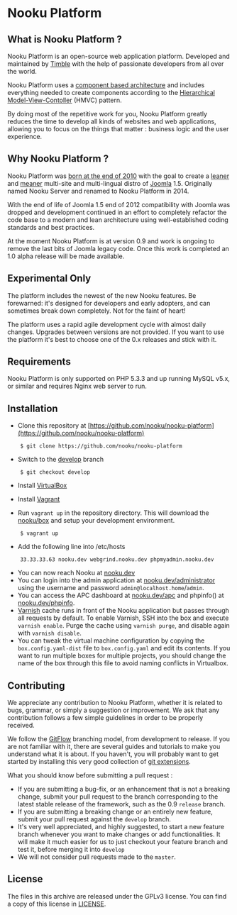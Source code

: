 Nooku Platform
==============

What is Nooku Platform ?
-----------------------

Nooku Platform is an open-source web application platform. Developed and maintained by [Timble](http://timble.net) with
 the help of passionate developers from all over the world.

Nooku Platform uses a [component based architecture](http://en.wikipedia.org/wiki/Component-based_software_engineering)
and includes everything needed to create components according to the [Hierarchical Model-View-Contoller][HMVC] (HMVC) pattern.

By doing most of the repetitive work for you, Nooku Platform greatly reduces the time to develop all kinds of websites
and web applications, allowing you to focus on the things that matter : business logic and the user experience.

Why Nooku Platform ?
--------------------

Nooku Platform was [born at the end of 2010][nooku-birth] with the goal to create a [leaner][nooku-leaner] and [meaner][nooku-meaner]
multi-site and multi-lingual distro of [Joomla](http://www.joomla.org) 1.5. Originally named Nooku Server and renamed to
Nooku Platform in 2014.

With the end of life of Joomla 1.5 end of 2012 compatibility with Joomla was dropped and development continued in an
effort to completely refactor the code base to a modern and lean architecture using well-established coding standards
and best practices.

At the moment Nooku Platform is at version 0.9 and work is ongoing to remove the last bits of Joomla legacy code. Once
this work is completed an 1.0 alpha release will be made available.

Experimental Only
-----------------

The platform includes the newest of the new Nooku features. Be forewarned: it's designed for developers and early adopters,
and can sometimes break down completely. Not for the faint of heart!

The platform uses a rapid agile development cycle with almost daily changes. Upgrades between versions are not provided.
If you want to use the platform it's best to choose one of the 0.x releases and stick with it.

Requirements
------------

Nooku Platform is only supported on PHP 5.3.3 and up running MySQL v5.x, or similar and requires Nginx web server to run.


Installation
------------

* Clone this repository at [https://github.com/nooku/nooku-platform](https://github.com/nooku/nooku-platform)

```
    $ git clone https://github.com/nooku/nooku-platform
```

* Switch to the [develop](https://github.com/nooku/nooku-platform/tree/develop) branch

```
    $ git checkout develop
```

* Install [VirtualBox](http://www.virtualbox.org/)

* Install [Vagrant](http://downloads.vagrantup.com/)

* Run `vagrant up` in the repository directory. This will download the [nooku/box](http://github.com/nooku/nooku-server)
and setup your development environment.

```
    $ vagrant up
```

* Add the following line into /etc/hosts

```
    33.33.33.63 nooku.dev webgrind.nooku.dev phpmyadmin.nooku.dev
```

* You can now reach Nooku at [nooku.dev](http://nooku.dev/)
* You can login into the admin application at [nooku.dev/administrator](http://nooku.dev/) using the username and password `admin@localhost.home`/`admin`.
* You can access the APC dashboard at [nooku.dev/apc](http://nooku.dev/apc) and phpinfo() at [nooku.dev/phpinfo](http://nooku.dev/phpinfo).
* [Varnish](https://www.varnish-cache.org/) cache runs in front of the Nooku application but passes through all requests by default. To enable Varnish, SSH into the box and execute `varnish enable`. Purge the cache using `varnish purge`, and disable again with `varnish disable`.
* You can tweak the virtual machine configuration by copying the `box.config.yaml-dist` file to `box.config.yaml` and edit its contents. If you want to run multiple boxes for multiple projects, you should change the name of the box through this file to avoid naming conflicts in Virtualbox.

Contributing
------------

We appreciate any contribution to Nooku Platform, whether it is related to bugs, grammar, or simply a suggestion or
improvement. We ask that any contribution follows a few simple guidelines in order to be properly received.

We follow the [GitFlow][gitflow-model] branching model, from development to release. If you are not familiar with it,
there are several guides and tutorials to make you understand what it is about. If you haven't, you will probably want
to get started by installing this very good collection of [git extensions][gitflow-extensions].

What you should know before submitting a pull request :

- If you are submitting a bug-fix, or an enhancement that is not a breaking change, submit your pull request to the
branch corresponding to the latest stable release of the framework, such as the 0.9 `release` branch.
-  If you are submitting a breaking change or an entirely new feature, submit your pull request against the `develop`
branch.
- It's very well appreciated, and highly suggested, to start a new feature branch whenever you want to make changes or
add functionalities. It will make it much easier for us to just checkout your feature branch and test it, before merging
it into `develop`
- We will not consider pull requests made to the `master`.

License
-------

The files in this archive are released under the GPLv3 license. You can find a copy of this license in [LICENSE](develop/LICENSE.md).

[HMVC]: http://en.wikipedia.org/wiki/Hierarchical_model%E2%80%93view%E2%80%93controller
[boilerplate]: http://en.wikipedia.org/wiki/Boilerplate_code

[nooku-platform]: https://github.com/nooku/nooku-platform
[nooku-framework]: https://github.com/nooku/nooku-framework
[nooku-birth]: http://www.nooku.org/blog/2010/12/nooku-server-joomla-on-steroids/
[nooku-leaner]: http://www.nooku.org/blog/2011/01/creating-a-diet-for-nooku-server/
[nooku-meaner]: http://www.nooku.org/blog/2011/01/nooku-server-loses-40-weight/

[gitflow-model]: http://nvie.com/posts/a-successful-git-branching-model/
[gitflow-extensions]: https://github.com/nvie/gitflow